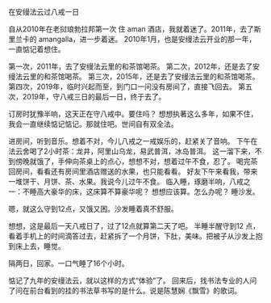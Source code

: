 
在安缦法云过八戒一日

自从2010年在老挝琅勃拉邦第一次 住 aman 酒店，我就着迷了。2011年，去了斯里兰卡的 amangalla，进一步着迷。
2010年1月，也是安缦法云开业的那一年，一直惦记着想住。

第一次，2011年，去了安缦法云里的和茶馆喝茶。
第二次，2012年，还是去了安缦法云里的和茶馆喝茶。
第三次，2015年，还是去了安缦法云里的和茶馆喝茶。
第四次，2019年，临时兴起而至，到门口一问没有房间了，直接飞回去。
第五次，2019年，守八戒三日的最后一日，终于去了。

订房时犹豫半响，这天正在守八戒中。要住吗？ 想想执著这么多年，如果不住，我会一直继续惦记惦记。那就住吧。世间自有双全法。

进房间，听到音乐。想着不对，今儿八戒之一戒娱乐的，赶紧关了音响。
下午在法云舍喝了2小时茶：龙井，阿里山乌龙，易武普洱，冰岛普洱。 
这一溜下来，不到傍晚就饿了，手伸向茶桌上的点心，想想不对，想着过午不食，忍了。
喝完茶回房间，看看还有房间里酒店赠送的水果，也只能看看。 好友下午来看我，带来一堆饼干、月饼、茶、水果。我说今儿过午不食。
临入睡，琢磨半响，八戒之一：不睡高大豪华的床，这床算不算豪华呢？ 想想应该算。怎么办呢？ 睡沙发。

嗯，就这么守到12点，又饿又困。沙发睡着真不舒服。

想想，这是最后一天八戒日了，过了12点就算第二天了吧。 半睡半醒守到12 点，看着手机上的时间滴答过去，赶紧拆了一个月饼，下肚，美味。把被子从沙发上抱到床上去，睡觉。

隔两日，回家。一口气睡了16个小时。

惦记了九年的安缦法云，就以这样的方式“体验”了。 回来后，找书法专业的人问了问在前台看到的挂的书法草书写的是什么。说是陈慧娴《飘雪》的歌词。





